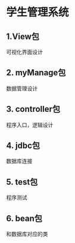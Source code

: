 # 学生管理系统
## 1.View包
可视化界面设计
## 2. myManage包
数据管理设计
## 3. controller包
程序入口，逻辑设计
## 4. jdbc包
数据库连接
## 5. test包
程序测试
## 6. bean包
和数据库对应的类